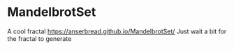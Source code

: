 # MandelbrotSet
A cool fractal
https://anserbread.github.io/MandelbrotSet/
Just wait a bit for the fractal to generate
